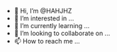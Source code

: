 - 👋 Hi, I’m @HAHJHZ
- 👀 I’m interested in ...
- 🌱 I’m currently learning ...
- 💞️ I’m looking to collaborate on ...
- 📫 How to reach me ...

<!---
HAHJHZ/HAHJHZ is a ✨ special ✨ repository because its `README.md` (this file) appears on your GitHub profile.
You can click the Preview link to take a look at your changes.
--->
